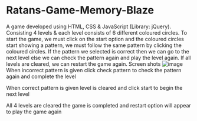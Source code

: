 # Ratans-Game-Memory-Blaze
A game developed using HTML, CSS & JavaScript (Library: jQuery). Consisting 4 levels & each level consists of 6 different coloured circles. To start the game, we must click on the start option and the coloured circles start showing a pattern, we must follow the same pattern by clicking the coloured circles. If the pattern we selected is correct then we can go to the next level else we can check the pattern again and play the level again. If all levels are cleared, we can restart the game again.
Screen shots
![image](https://github.com/ratanmudiraj333/Ratans-Game-Memory-Blaze/assets/121163791/498b2bc2-d31c-4838-b5e5-068b74ca3a59)
When incorrect pattern is given click check pattern to check the pattern again and complete the level



When correct pattern is given level is cleared and click start to begin the next level



All 4 levels are cleared the game is completed and restart option will appear to play the game again

